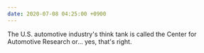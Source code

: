 ```yaml
---
date: 2020-07-08 04:25:00 +0900
---
```


The U.S. automotive industry's think tank is called the Center for Automotive Research or… yes, that's right.
